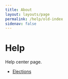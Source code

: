```yaml
---
title: About
layout: layouts/page
permalink: /help/old-index
sidenav: false
---
```


# Help

Help center page.

* [Elections](/help/elections)
